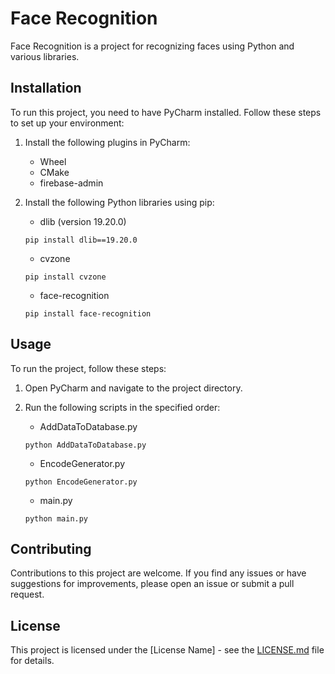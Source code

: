 # Face Recognition

Face Recognition is a project for recognizing faces using Python and various libraries.

## Installation

To run this project, you need to have PyCharm installed. Follow these steps to set up your environment:

1. Install the following plugins in PyCharm:
    - Wheel
    - CMake
    - firebase-admin
    
2. Install the following Python libraries using pip:
    - dlib (version 19.20.0)
    ```
    pip install dlib==19.20.0
    ```
    - cvzone
    ```
    pip install cvzone
    ```
    - face-recognition
    ```
    pip install face-recognition
    ```

## Usage

To run the project, follow these steps:

1. Open PyCharm and navigate to the project directory.

2. Run the following scripts in the specified order:
    - AddDataToDatabase.py
    ```
    python AddDataToDatabase.py
    ```
    - EncodeGenerator.py
    ```
    python EncodeGenerator.py
    ```
    - main.py
    ```
    python main.py
    ```

## Contributing

Contributions to this project are welcome. If you find any issues or have suggestions for improvements, please open an issue or submit a pull request.

## License

This project is licensed under the [License Name] - see the [LICENSE.md](LICENSE.md) file for details.
